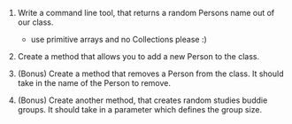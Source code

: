 1. Write a command line tool, that returns a random Persons name out of our class.
   - use primitive arrays and no Collections please :)

2. Create a method that allows you to add a new Person to the class. 
3. (Bonus) Create a method that removes a Person from the class. It should take in the name of the Person to remove.
4. (Bonus) Create another method, that creates random studies buddie groups. It should take in a parameter which defines the group size.  